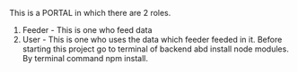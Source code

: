 This is a PORTAL in which there are 2 roles.
1) Feeder - This is one who feed data
2) User - This is one who uses the data which feeder feeded in it.
   Before starting this project go to terminal of backend abd install node modules.
   By terminal command npm install.
